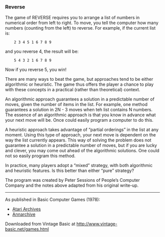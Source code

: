 ### Reverse

The game of REVERSE requires you to arrange a list of numbers in numerical order from left to right. To move, you tell the computer how many numbers (counting from the left) to reverse. For example, if the current list is:
```
    2 3 4 5 1 6 7 8 9
```

and you reverse 4, the result will be:
```
    5 4 3 2 1 6 7 8 9
```
Now if you reverse 5, you win!

There are many ways to beat the game, but approaches tend to be either algorithmic or heuristic. The game thus offers the player a chance to play with these concepts in a practical (rather than theoretical) context.

An algorithmic approach guarantees a solution in a predictable number of moves, given the number of items in the list. For example, one method guarantees a solution in 2N - 3 moves when teh list contains N numbers. The essence of an algorithmic approach is that you know in advance what your next move will be. Once could easily program a computer to do this.

A heuristic approach takes advantage of “partial orderings” in the list at any moment. Using this type of approach, your next move is dependent on the way the list currently appears. This way of solving the problem does not guarantee a solution in a predictable number of moves, but if you are lucky and clever, you may come out ahead of the algorithmic solutions. One could not so easily program this method.

In practice, many players adopt a “mixed” strategy, with both algorithmic and heuristic features. Is this better than either “pure” strategy?

The program was created by Peter Sessions of People’s Computer Company and the notes above adapted from his original write-up.

---

As published in Basic Computer Games (1978):
- [Atari Archives](https://www.atariarchives.org/basicgames/showpage.php?page=135)
- [Annarchive](https://annarchive.com/files/Basic_Computer_Games_Microcomputer_Edition.pdf#page=150)

Downloaded from Vintage Basic at
http://www.vintage-basic.net/games.html
